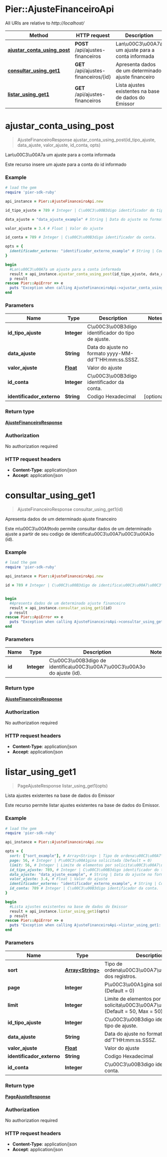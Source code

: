 # Pier::AjusteFinanceiroApi

All URIs are relative to *http://localhost/*

Method | HTTP request | Description
------------- | ------------- | -------------
[**ajustar_conta_using_post**](AjusteFinanceiroApi.md#ajustar_conta_using_post) | **POST** /api/ajustes-financeiros | Lan\u00C3\u00A7a um ajuste para a conta informada
[**consultar_using_get1**](AjusteFinanceiroApi.md#consultar_using_get1) | **GET** /api/ajustes-financeiros/{id} | Apresenta dados de um determinado ajuste financeiro
[**listar_using_get1**](AjusteFinanceiroApi.md#listar_using_get1) | **GET** /api/ajustes-financeiros | Lista ajustes existentes na base de dados do Emissor


# **ajustar_conta_using_post**
> AjusteFinanceiroResponse ajustar_conta_using_post(id_tipo_ajuste, data_ajuste, valor_ajuste, id_conta, opts)

Lan\u00C3\u00A7a um ajuste para a conta informada

Este recurso insere um ajuste para a conta do id informado

### Example
```ruby
# load the gem
require 'pier-sdk-ruby'

api_instance = Pier::AjusteFinanceiroApi.new

id_tipo_ajuste = 789 # Integer | C\u00C3\u00B3digo identificador do tipo de ajuste.

data_ajuste = "data_ajuste_example" # String | Data do ajuste no formato yyyy-MM-dd'T'HH:mm:ss.SSSZ.

valor_ajuste = 3.4 # Float | Valor do ajuste

id_conta = 789 # Integer | C\u00C3\u00B3digo identificador da conta.

opts = { 
  identificador_externo: "identificador_externo_example" # String | Codigo Hexadecimal
}

begin
  #Lan\u00C3\u00A7a um ajuste para a conta informada
  result = api_instance.ajustar_conta_using_post(id_tipo_ajuste, data_ajuste, valor_ajuste, id_conta, opts)
  p result
rescue Pier::ApiError => e
  puts "Exception when calling AjusteFinanceiroApi->ajustar_conta_using_post: #{e}"
end
```

### Parameters

Name | Type | Description  | Notes
------------- | ------------- | ------------- | -------------
 **id_tipo_ajuste** | **Integer**| C\u00C3\u00B3digo identificador do tipo de ajuste. | 
 **data_ajuste** | **String**| Data do ajuste no formato yyyy-MM-dd&#39;T&#39;HH:mm:ss.SSSZ. | 
 **valor_ajuste** | [**Float**](.md)| Valor do ajuste | 
 **id_conta** | **Integer**| C\u00C3\u00B3digo identificador da conta. | 
 **identificador_externo** | **String**| Codigo Hexadecimal | [optional] 

### Return type

[**AjusteFinanceiroResponse**](AjusteFinanceiroResponse.md)

### Authorization

No authorization required

### HTTP request headers

 - **Content-Type**: application/json
 - **Accept**: application/json



# **consultar_using_get1**
> AjusteFinanceiroResponse consultar_using_get1(id)

Apresenta dados de um determinado ajuste financeiro

Este m\u00C3\u00A9todo permite consultar dados de um determinado ajuste a partir de seu codigo de identifica\u00C3\u00A7\u00C3\u00A3o (id).

### Example
```ruby
# load the gem
require 'pier-sdk-ruby'

api_instance = Pier::AjusteFinanceiroApi.new

id = 789 # Integer | C\u00C3\u00B3digo de identifica\u00C3\u00A7\u00C3\u00A3o do ajuste (id).


begin
  #Apresenta dados de um determinado ajuste financeiro
  result = api_instance.consultar_using_get1(id)
  p result
rescue Pier::ApiError => e
  puts "Exception when calling AjusteFinanceiroApi->consultar_using_get1: #{e}"
end
```

### Parameters

Name | Type | Description  | Notes
------------- | ------------- | ------------- | -------------
 **id** | **Integer**| C\u00C3\u00B3digo de identifica\u00C3\u00A7\u00C3\u00A3o do ajuste (id). | 

### Return type

[**AjusteFinanceiroResponse**](AjusteFinanceiroResponse.md)

### Authorization

No authorization required

### HTTP request headers

 - **Content-Type**: application/json
 - **Accept**: application/json



# **listar_using_get1**
> PageAjusteResponse listar_using_get1(opts)

Lista ajustes existentes na base de dados do Emissor

Este recurso permite listar ajustes existentes na base de dados do Emissor.

### Example
```ruby
# load the gem
require 'pier-sdk-ruby'

api_instance = Pier::AjusteFinanceiroApi.new

opts = { 
  sort: ["sort_example"], # Array<String> | Tipo de ordena\u00C3\u00A7\u00C3\u00A3o dos registros.
  page: 56, # Integer | P\u00C3\u00A1gina solicitada (Default = 0)
  limit: 56, # Integer | Limite de elementos por solicita\u00C3\u00A7\u00C3\u00A3o (Default = 50, Max = 50)
  id_tipo_ajuste: 789, # Integer | C\u00C3\u00B3digo identificador do tipo de ajuste.
  data_ajuste: "data_ajuste_example", # String | Data do ajuste no formato yyyy-MM-dd'T'HH:mm:ss.SSSZ.
  valor_ajuste: 3.4, # Float | Valor do ajuste
  identificador_externo: "identificador_externo_example", # String | Codigo Hexadecimal
  id_conta: 789 # Integer | C\u00C3\u00B3digo identificador da conta.
}

begin
  #Lista ajustes existentes na base de dados do Emissor
  result = api_instance.listar_using_get1(opts)
  p result
rescue Pier::ApiError => e
  puts "Exception when calling AjusteFinanceiroApi->listar_using_get1: #{e}"
end
```

### Parameters

Name | Type | Description  | Notes
------------- | ------------- | ------------- | -------------
 **sort** | [**Array&lt;String&gt;**](String.md)| Tipo de ordena\u00C3\u00A7\u00C3\u00A3o dos registros. | [optional] 
 **page** | **Integer**| P\u00C3\u00A1gina solicitada (Default = 0) | [optional] 
 **limit** | **Integer**| Limite de elementos por solicita\u00C3\u00A7\u00C3\u00A3o (Default = 50, Max = 50) | [optional] 
 **id_tipo_ajuste** | **Integer**| C\u00C3\u00B3digo identificador do tipo de ajuste. | [optional] 
 **data_ajuste** | **String**| Data do ajuste no formato yyyy-MM-dd&#39;T&#39;HH:mm:ss.SSSZ. | [optional] 
 **valor_ajuste** | [**Float**](.md)| Valor do ajuste | [optional] 
 **identificador_externo** | **String**| Codigo Hexadecimal | [optional] 
 **id_conta** | **Integer**| C\u00C3\u00B3digo identificador da conta. | [optional] 

### Return type

[**PageAjusteResponse**](PageAjusteResponse.md)

### Authorization

No authorization required

### HTTP request headers

 - **Content-Type**: application/json
 - **Accept**: application/json



